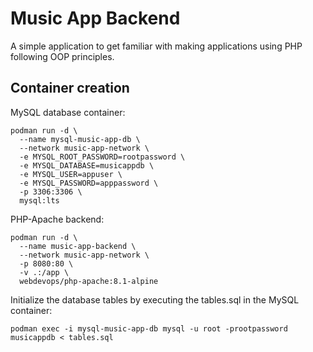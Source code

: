 # Music App Backend

A simple application to get familiar with making applications using PHP following OOP principles.

## Container creation

MySQL database container:

```
podman run -d \
  --name mysql-music-app-db \
  --network music-app-network \
  -e MYSQL_ROOT_PASSWORD=rootpassword \
  -e MYSQL_DATABASE=musicappdb \
  -e MYSQL_USER=appuser \
  -e MYSQL_PASSWORD=apppassword \
  -p 3306:3306 \
  mysql:lts
```

PHP-Apache backend:

```
podman run -d \
  --name music-app-backend \
  --network music-app-network \
  -p 8080:80 \
  -v .:/app \
  webdevops/php-apache:8.1-alpine
```

Initialize the database tables by executing the tables.sql in the MySQL container:

```
podman exec -i mysql-music-app-db mysql -u root -prootpassword musicappdb < tables.sql
```
